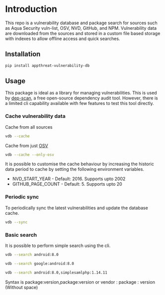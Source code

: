 # Introduction

This repo is a vulnerability database and package search for sources such as Aqua Security vuln-list, OSV, NVD, GitHub, and NPM. Vulnerability data are downloaded from the sources and stored in a custom file based storage with indexes to allow offline access and quick searches.

## Installation

```bash
pip install appthreat-vulnerability-db
```

## Usage

This package is ideal as a library for managing vulnerabilities. This is used by [dep-scan](http://github.com/AppThreat/dep-scan), a free open-source dependency audit tool. However, there is a limited cli capability available with few features to test this tool directly.

### Cache vulnerability data

Cache from all sources

```bash
vdb --cache
```

Cache from just [OSV](https://osv.dev)

```bash
vdb --cache --only-osv
```

It is possible to customise the cache behaviour by increasing the historic data period to cache by setting the following environment variables.

- NVD_START_YEAR - Default: 2016. Supports upto 2002
- GITHUB_PAGE_COUNT - Default: 5. Supports upto 20

### Periodic sync

To periodically sync the latest vulnerabilities and update the database cache.

```bash
vdb --sync
```

### Basic search

It is possible to perform simple search using the cli.

```bash
vdb --search android:8.0

vdb --search google:android:8.0

vdb --search android:8.0,simplesamlphp:1.14.11
```

Syntax is package:version,package:version or vendor : package : version (Without space)
